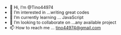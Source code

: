 - 👋 Hi, I’m @Tino44974
- 👀 I’m interested in ...writing great codes
- 🌱 I’m currently learning ... JavaScript 
- 💞️ I’m looking to collaborate on ...any available project 
- 📫 How to reach me ... tino44974@gmail.com

<!---
Tino44974/Tino44974 is a ✨ special ✨ repository because its `README.md` (this file) appears on your GitHub profile.
You can click the Preview link to take a look at your changes.
--->
